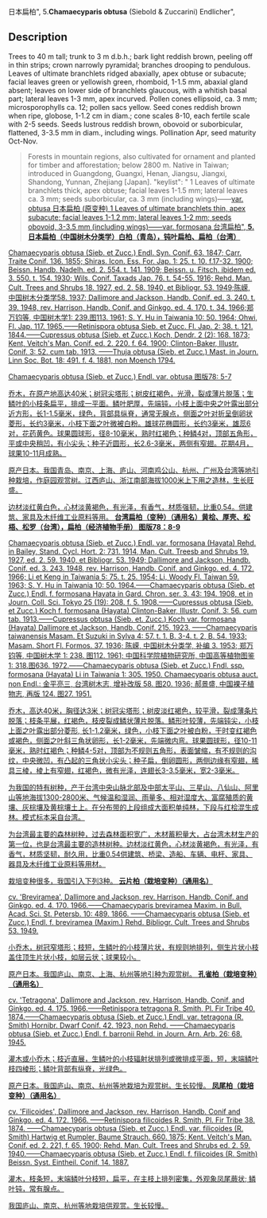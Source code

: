 日本扁柏",
5.**Chamaecyparis obtusa** (Siebold & Zuccarini) Endlicher",

## Description
Trees to 40 m tall; trunk to 3 m d.b.h.; bark light reddish brown, peeling off in thin strips; crown narrowly pyramidal; branches drooping to pendulous. Leaves of ultimate branchlets ridged abaxially, apex obtuse or subacute; facial leaves green or yellowish green, rhomboid, 1-1.5 mm, abaxial gland absent; leaves on lower side of branchlets glaucous, with a whitish basal part; lateral leaves 1-3 mm, apex incurved. Pollen cones ellipsoid, ca. 3 mm; microsporophylls ca. 12; pollen sacs yellow. Seed cones reddish brown when ripe, globose, 1-1.2 cm in diam.; cone scales 8-10, each fertile scale with 2-5 seeds. Seeds lustrous reddish brown, obovoid or suborbicular, flattened, 3-3.5 mm in diam., including wings. Pollination Apr, seed maturity Oct-Nov.

> Forests in mountain regions, also cultivated for ornament and planted for timber and afforestation; below 2800 m. Native in Taiwan; introduced in Guangdong, Guangxi, Henan, Jiangsu, Jiangxi, Shandong, Yunnan, Zhejiang [Japan].
  "keylist": "
1 Leaves of ultimate branchlets thick, apex obtuse; facial leaves 1-1.5 mm; lateral leaves ca. 3 mm; seeds suborbicular, ca. 3 mm (including wings)——<a href='/info/Chamaecyparis obtusa var. obtusa?t=foc'>var. obtusa 日本扁柏 (原变种)
1 Leaves of ultimate branchlets thin, apex subacute; facial leaves 1-1.2 mm; lateral leaves 1-2 mm; seeds obovoid, 3-3.5 mm (including wings)——<a href='/info/Chamaecyparis obtusa var. formosana?t=foc'>var. formosana 台湾扁柏",
**5. 日本扁柏（中国树木分类学）白柏（青岛），钝叶扁柏、扁柏（台湾）**

Chamaecyparis obtusa (Sieb. et Zucc.) Endl. Syn. Conif. 63. 1847; Carr. Traite Conif. 136. 1855; Shiras. Icon. Ess. For. Jap. 1: 25. t. 10. f.17-32. 1900; Beissn. Handb. Nadelh. ed. 2. 554. t. 141. 1909; Beissn. u. Fitsch. ibidem ed. 3. 550. t. 154. 1930; Wils. Conif. Taxads Jap. 76. t. 54-55. 1916; Rehd. Man. Cult. Trees and Shrubs 18. 1927, ed. 2. 58. 1940, et Bibliogr. 53. 1949;陈嵘, 中国树木分类学58. 1937; Dallimore and Jackson, Handb. Conif. ed. 3. 240. t. 39. 1948, rev. Harrison, Handb. Conif. and Ginkgo. ed. 4. 170. t. 34. 1966;郑万钧等, 中国树木学1: 239.图113. 1961; S. Y. Hu in Taiwania 10: 50. 1964; Ohwi, Fl. Jap. 117. 1965.——Retinispora obtusa Sieb. et Zucc. Fl. Jap. 2: 38. t. 121. 1844.——Cupressus obtusa (Sieb. et Zucc.) Koch, Dendr. 2 (2): 168. 1873; Kent, Veitch's Man. Conif. ed. 2. 220. f. 64. 1900; Clinton-Baker, Illustr. Conif. 3: 52. cum tab. 1913. ——Thuja obtusa (Sieb. et Zucc.) Mast. in Journ. Linn Soc. Bot. 18: 491. f. 4. 1881, non Moench 1794.

Chamaecyparis obtusa (Sieb. et Zucc.) Endl. var. obtusa  图版78: 5-7

乔木，在原产地高达40米；树冠尖塔形；树皮红褐色，光滑，裂成薄片脱落；生鳞叶的小枝条扁平，排成一平面。鳞叶肥厚，先端钝，小枝上面中央之叶露出部分近方形，长1-1.5毫米，绿色，背部具纵脊，通常无腺点，侧面之叶对折呈倒卵状菱形，长约3毫米，小枝下面之叶微被白粉。雄球花椭圆形，长约3毫米，雄蕊6对，花药黄色。球果圆球形，径8-10毫米，熟时红褐色；种鳞4对，顶部五角形，平或中央稍凹，有小尖头；种子近圆形，长2.6-3毫米，两侧有窄翅。花期4月，球果10-11月成熟。

原产日本。我国青岛、南京、上海、庐山、河南鸡公山、杭州、广州及台湾等地引种栽培，作庭园观赏树。江西庐山、浙江南部海拔1000米上下用之造林，生长旺盛。

边材淡红黄白色，心材淡黄褐色，有光泽，有香气，材质强韧，比重0.54。供建筑、家具及木纤维工业原料等用。
**台湾扁柏（变种）（通用名）黄桧、厚壳、松梧、松罗（台湾），扁柏（经济植物手册） 图版78：8-9**

Chamaecyparis obtusa (Sieb. et Zucc.) Endl. var. formosana (Hayata) Rehd. in Bailey, Stand. Cycl. Hort. 2: 731. 1914, Man. Cult. Treesb and Shrubs 19. 1927, ed. 2. 59. 1940, et Bibliogr. 53. 1949; Dallimore and Jackson, Handb. Conif. ed. 3. 243. 1948, rev. Harrison, Handb. Conif. and Ginkgo. ed. 4. 172. 1966; Li et Keng in Taiwania 5: 75. t. 25. 1954; Li, Woody Fl. Taiwan 59. 1963; S. Y. Hu in Taiwania 10: 50. 1964.——Chamaecyparis obtusa (Sieb. et Zucc.) Endl. f. formosana Hayata in Gard. Chron. ser. 3. 43: 194. 1908, et in Journ. Coll. Sci. Tokyo 25 (19): 208. f. 5. 1908.——Cupressus obtusa (Sieb. et Zucc.) Koch f. formosana (Hayata) Clinton-Baker, Illustr. Conif. 3: 56. cum tab. 1913.——Cupressus obtusa (Sieb. et. Zucc.) Koch var. formosana (Hayata) Dallimore et Jackson, Handb. Conif. 215. 1923. ——Chamaecyparis taiwanensis Masam. Et Suzuki in Sylva 4: 57. t. 1. B. 3-4. t. 2, B. 54. 1933; Masam. Short Fl. Formos. 37. 1936; 陈嵘, 中国树木分类学, 补编 3. 1953; 郑万钧等, 中国树木学 1: 238. 图112. 1961; 中国科学院植物研究所, 中国高等植物图鉴 1: 318.图636. 1972.——Chamaecyparis obtusa (Sieb. et Zucc.) Fndl. ssp. formosana (Hayata) Li in Taiwania 1: 305. 1950. Chamaecyparis obtusa auct. non Endl.: 金平亮三, 台湾树木志, 增补改版 58. 图20. 1936; 郝景盛, 中国裸子植物志, 再版 124. 图27. 1951.

乔木，高达40米，胸径达3米；树冠尖塔形；树皮淡红褐色，较平滑，裂成薄条片脱落；枝条平展，红褐色，枝皮裂成鳞状薄片脱落。鳞形叶较薄，先端钝尖，小枝上面之叶露出部分菱形, 长1-1.2毫米，绿色，小枝下面之叶被白粉，干时变红褐色或褐色，侧面之叶斜三角状卵形，长1-2毫米，先端微内弯。球果圆球形，径10-11毫米，熟时红褐色；种鳞4-5对，顶部为不规则五角形，表面皱缩，有不规则的沟纹，中央微凹，有凸起的三角状小尖头；种子扁，倒卵圆形，两侧边缘有窄翅，稀具三棱，棱上有窄翅，红褐色，微有光泽，连翅长3-3.5毫米，宽2-3毫米。

为我国的特有树种，产于台湾中央山脉北部及中部太平山、三星山、八仙山、阿里山等地海拔1300-2800米、气候温和湿润、雨量多、相对湿度大、富腐殖质的黄壤、灰棕壤及黄棕壤土上。在分布带的上段组成大面积单纯林，下段与红桧混生成林。模式标本采自台湾。

为台湾最主要的森林树种，过去森林面积宽广，木材蓄积量大，占台湾木材生产的第一位，也是台湾最主要的造林树种。边材淡红黄色，心材淡黄褐色，有光泽，有香气，材质坚韧，耐久用，比重0.54供建筑、桥梁、造船、车辆、电杆、家具、器具及木纤维工业原料等用材。

栽培变种很多，我国引入下列3种。
**云片柏（栽培变种）（通用名）**

cv. 'Breviramea', Dallimore and Jackson, rev. Harrison, Handb. Conif. and Ginkgo. ed. 4. 170. 1966.——Chamaecyparis breviramea Maxim. in Bull. Acad. Sci. St. Petersb. 10: 489. 1866. ——Chamaecyparis obtusa (Sieb. et Zucc.) Endl. f. breviramea (Maxim.) Rehd. Bibliogr. Cult. Trees and Shrubs 53. 1949.

小乔木，树冠窄塔形；枝短，生鳞叶的小枝薄片状，有规则地排列，侧生片状小枝盖住顶生片状小枝，如层云状；球果较小。

原产日本。我国庐山、南京、上海、杭州等地引种为观赏树。
**孔雀柏（栽培变种）（通用名）**

cv. 'Tetragona', Dallimore and Jackson, rev. Harrison, Handb. Conif. and Ginkgo. ed. 4. 175. 1966.——Retinispora tetragona R. Smith, Pl. Fir Tribe 40. 1874.——Chamaecyparis obtusa (Sieb. et Zucc.) Endl. var. tetragona (R. Smith) Hornibr. Dwarf Conif. 42. 1923, non Rehd. ——Chamaecyparis obtusa (Sieb. et Zucc.) Endl. f. barronii Rehd. in Journ. Arn. Arb. 26: 68. 1945.

灌木或小乔木；枝近直展，生鳞叶的小枝辐射状排列或微排成平面，短，末端鳞叶枝四棱形；鳞叶背部有纵脊，光绿色。

原产日本。我国庐山、南京、杭州等地栽培为观赏树。生长较慢。
**凤尾柏（栽培变种）（通用名）**

cv. 'Filicoides', Dallimore and Jackson, rev. Harrison, Handb. Conif and Ginkgo. ed. 4. 172. 1966. ——Retinispora filicoides R. Smith, Pl. Fir Tribe 38. 1874. ——Chamaecyparis obtusa (Sieb. et Zucc.) Endl. var. filicoides (R. Smith) Hartwig et Rumpler, Baume Strauch. 660. 1875; Kent. Veitch's Man. Conif. ed. 2. 221, f. 65. 1900; Rehd. Man. Cult. Trees and Shrubs ed. 2. 59. 1940.——Chamaecyparis obtusa (Sieb. et Zucc.) Endl. f. filicoides (R. Smith) Beissn. Syst. Eintheil. Conif. 14. 1887.

灌木，枝条短，末端鳞叶分枝短，扁平，在主枝上排列密集，外观象凤尾蕨状; 鳞叶钝，常有腺点。

我国庐山、南京、杭州等地栽培供观赏。生长较慢。

